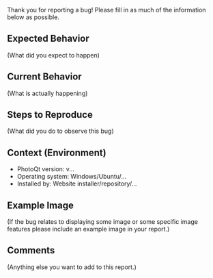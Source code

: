 Thank you for reporting a bug! Please fill in as much of the information below as possible.

## Expected Behavior

(What did you expect to happen)

## Current Behavior

(What is actually happening)

## Steps to Reproduce

(What did you do to observe this bug)

## Context (Environment)

- PhotoQt version: v...
- Operating system: Windows/Ubuntu/...
- Installed by: Website installer/repository/...

## Example Image

(If the bug relates to displaying some image or some specific image features please include an example image in your report.)

## Comments

(Anything else you want to add to this report.)
